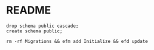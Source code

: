 # README

```postgresql
drop schema public cascade;
create schema public;
```

```shell
rm -rf Migrations && efm add Initialize && efd update
```
